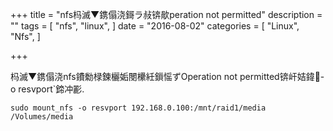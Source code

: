 +++
title = "nfs杩滅▼鎸傝浇鎶ラ敊锛歄peration not permitted"
description = ""
tags = [
    "nfs",
    "linux",
]
date = "2016-08-02"
categories = [
    "Linux",
    "Nfs",
]

+++

杩滅▼鎸傝浇nfs鐨勬椂鍊欐姤閿欙紝鎻愮ずOperation not permitted锛屽姞鍏-o resvport`鍗冲彲.
```
sudo mount_nfs -o resvport 192.168.0.100:/mnt/raid1/media /Volumes/media
```
